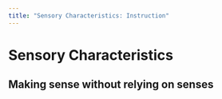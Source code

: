 ```yaml
---
title: "Sensory Characteristics: Instruction"
---
```


# Sensory Characteristics
<h2 class="subheading">Making sense without relying on senses</h2>

## 